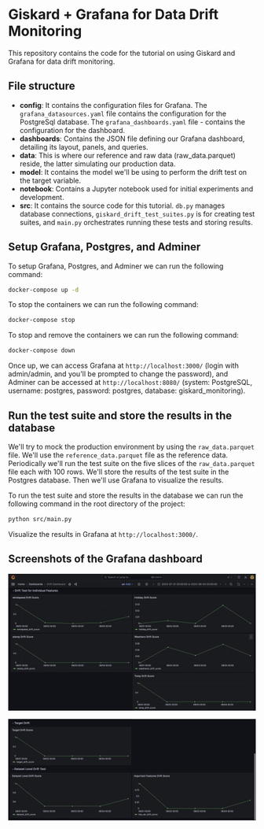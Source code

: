 # Giskard + Grafana for Data Drift Monitoring

This repository contains the code for the tutorial on using Giskard and Grafana for data drift monitoring.

## File structure

- **config**: It contains the configuration files for Grafana. The `grafana_datasources.yaml` file contains the configuration for the PostgreSql database. The `grafana_dashboards.yaml` file - contains the configuration for the dashboard.
- **dashboards**: Contains the JSON file defining our Grafana dashboard, detailing its layout, panels, and queries.
- **data**: This is where our reference and raw data (raw_data.parquet) reside, the latter simulating our production data.
- **model**: It contains the model we'll be using to perform the drift test on the target variable.
- **notebook**: Contains a Jupyter notebook used for initial experiments and development.
- **src**: It contains the source code for this tutorial. `db.py` manages database connections, `giskard_drift_test_suites.py` is for creating test suites, and `main.py` orchestrates running these tests and storing results.

## Setup Grafana, Postgres, and Adminer

To setup Grafana, Postgres, and Adminer we can run the following command:

```bash
docker-compose up -d
```

To stop the containers we can run the following command:

```bash
docker-compose stop 
```

To stop and remove the containers we can run the following command:

```bash
docker-compose down
```

Once up, we can access Grafana at `http://localhost:3000/` (login with admin/admin, and you'll be prompted to change the password), and Adminer can be accessed at `http://localhost:8080/` (system: PostgreSQL, username: postgres, password: postgres, database: giskard_monitoring).

## Run the test suite and store the results in the database

We'll try to mock the production environment by using the `raw_data.parquet` file. We'll use the `reference_data.parquet` file as the reference data. Periodically we'll run the test suite on the five slices of the `raw_data.parquet` file each with 100 rows. We'll store the results of the test suite in the Postgres database. Then we'll use Grafana to visualize the results.

To run the test suite and store the results in the database we can run the following command in the root directory of the project:

```bash
python src/main.py
```

Visualize the results in Grafana at `http://localhost:3000/`.

## Screenshots of the Grafana dashboard

![Individual Feature Drift Metrics](./images/individual-features-grafana.png)

![Dataset Level & Important Features Drift Metrics](./images/dataset-&-imp-features-grafana.png)
